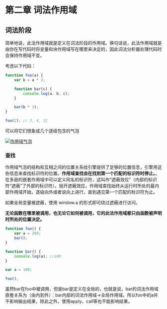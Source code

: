 # 第二章 词法作用域

## 词法阶段

简单地说，此法作用域就是定义在词法阶段的作用域。换句话说，此法作用域就是由你在写代码时将变量和块作用域写在哪里来决定的，因此词法分析器处理代码时会保持作用域不变。

考虑以下代码：

```js
function foo(a) {
    var b = a * 2;

    function bar(c) {
        console.log(a, b, c);
    }

    bar(b * 3);
}

foo(2); // 2, 4, 12
```

可以将它们想象成几个逐级包含的气泡

[![作用域气泡](https://s1.ax1x.com/2020/05/07/YZ0jSO.png)](https://imgchr.com/i/YZ0jSO)

### 查找

作用域气泡的结构和互相之间的位置关系给引擎提供了足够的位置信息，引擎用这些信息来查找标识符的位置。**作用域查找会在找到第一个匹配的标识符时停止。**。 在多层的嵌套作用域中可以定义同名的标识符，这叫作“遮蔽效应”（内部的标识符“遮蔽”了外部的标识符）。抛开遮蔽效应，作用域查找始终从运行时所处的最内部作用域开始，逐级向外或者说向上进行，直到遇见第一个匹配的标识符为止。

如果全局变量被遮蔽，使用 window.a 的形式即可绕过遮蔽进行访问。

**无论函数在哪里被调用，也无论它如何被调用，它的此法作用域都只由函数被声明时所处的位置决定。**

```js
function foo() {
    var a = 200;
    bar();
}

function bar() {
    console.log(a); //100
}

var a = 100;

foo();
```

虽然bar在foo中被调用，但是bar是定义在全局的，也就是说，bar的词法作用域嵌套关系为（由内到外）：bar内部的词法作用域->全局作用域。所以foo中的a并不影响输出结果，除此之外，使用apply，call等也不能影响结果。


